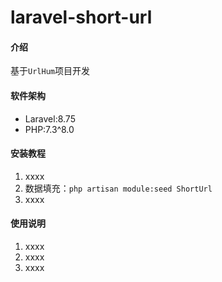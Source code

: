 # laravel-short-url

#### 介绍
基于`UrlHum`项目开发

#### 软件架构
- Laravel:8.75
- PHP:7.3^8.0


#### 安装教程

1.  xxxx
2.  数据填充：`php artisan module:seed ShortUrl`
3.  xxxx

#### 使用说明

1.  xxxx
2.  xxxx
3.  xxxx
